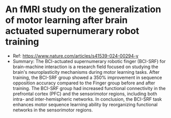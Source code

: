 <h1 id="an-fmri-study-on-the-generalization-of-motor-learning-after-brain-actuated-supernumerary-robot-training"><strong>An fMRI study on the generalization of motor learning after brain actuated supernumerary robot training</strong></h1>
<ul>
<li>Ref: <a href="https://www.nature.com/articles/s41539-024-00294-y">https://www.nature.com/articles/s41539-024-00294-y</a></li>
<li>Summary: The BCI-actuated supernumerary robotic finger (BCI-SRF) for brain-machine interaction is a research field focused on studying the brain's neuroplasticity mechanisms during motor learning tasks. After training, the BCI-SRF group showed a 350% improvement in sequence opposition accuracy compared to the Finger group before and after training. The BCI-SRF group had increased functional connectivity in the prefrontal cortex (PFC) and the sensorimotor regions, including both intra- and inter-hemispheric networks. In conclusion, the BCI-SRF task enhances motor sequence learning ability by reorganizing functional networks in the sensorimotor regions.</li>
</ul>
<p><img alt="" src="https://velog.velcdn.com/images/yechxn/post/e9c5346f-697b-499c-9ec3-e0a51be1a426/image.png" /></p>